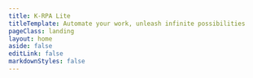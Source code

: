 ```yaml
---
title: K-RPA Lite
titleTemplate: Automate your work, unleash infinite possibilities
pageClass: landing
layout: home
aside: false
editLink: false
markdownStyles: false
---
```


<script setup>
import Hero from '../../.vitepress/theme/components/landing/HeroSection.vue'
import FeatureSection from '../../.vitepress/theme/components/landing/FeatureSection.vue'
import FeatureRichSection from '../../.vitepress/theme/components/landing/FeatureRichSection.vue'
import FeatureAutomatedManagement from '../../.vitepress/theme/components/landing/FeatureAutomatedManagement.vue'
import GetStartedSection from '../../.vitepress/theme/components/landing/GetStartedSection.vue'
import Footer from '../../.vitepress/theme/components/Footer/index.vue'
</script>

<div class="vp-raw bg-gray-50">
  <Hero/>
  <FeatureSection/>
  <FeatureRichSection/>
  <FeatureAutomatedManagement/>
  <GetStartedSection/>
  <Footer/>
</div>
